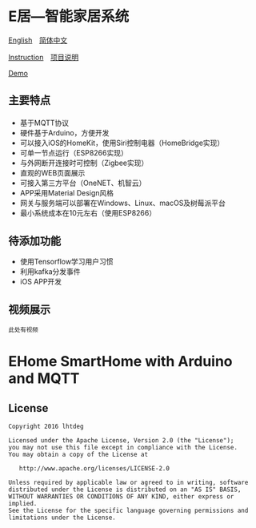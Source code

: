 # E居—智能家居系统

<a href="#English">English</a> <a href="#chinese">简体中文</a>

[Instruction](https://github.com/lhtdeg/IOT-SmartHome/wiki) [项目说明](https://github.com/lhtdeg/IOT-SmartHome/wiki/%E9%A6%96%E9%A1%B5) 

<a href="#demo">Demo</a>

## <p id="chinese">主要特点</p>

- 基于MQTT协议
- 硬件基于Arduino，方便开发
- 可以接入iOS的HomeKit，使用Siri控制电器（HomeBridge实现）
- 可单一节点运行（ESP8266实现）
- 与外网断开连接时可控制（Zigbee实现）
- 直观的WEB页面展示
- 可接入第三方平台（OneNET、机智云）
- APP采用Material Design风格
- 网关与服务端可以部署在Windows、Linux、macOS及树莓派平台
- 最小系统成本在10元左右（使用ESP8266）

## 待添加功能

- 使用Tensorflow学习用户习惯
- 利用kafka分发事件
- iOS APP开发

## 视频展示

`此处有视频`

# <p id="English">EHome SmartHome with Arduino and MQTT</p>

## License

```
Copyright 2016 lhtdeg

Licensed under the Apache License, Version 2.0 (the "License");
you may not use this file except in compliance with the License.
You may obtain a copy of the License at

   http://www.apache.org/licenses/LICENSE-2.0

Unless required by applicable law or agreed to in writing, software
distributed under the License is distributed on an "AS IS" BASIS,
WITHOUT WARRANTIES OR CONDITIONS OF ANY KIND, either express or implied.
See the License for the specific language governing permissions and
limitations under the License.
```

